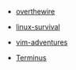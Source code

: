 - [overthewire](http://overthewire.org)

- [linux-survival](http://linuxsurvival.com)

- [vim-adventures](http://vim-adventures.com "Это игра-головоломка для отработки и запоминания команд VIM. Это простой способ изучить VIM без крутого обучения.")

- [Terminus](https://web.mit.edu/mprat/Public/web/Terminus/Web/main.html)
